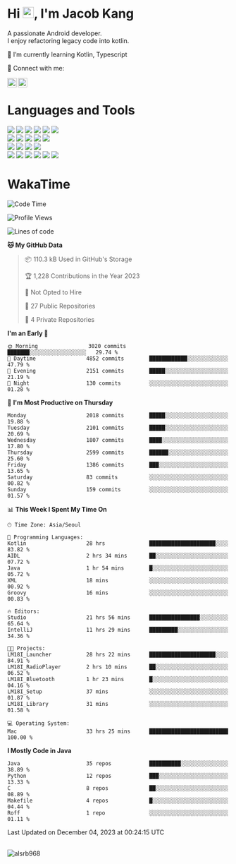 # Hi <img src="https://media.giphy.com/media/hvRJCLFzcasrR4ia7z/giphy.gif" width="25px">, I'm Jacob Kang
A passionate Android developer.
</br>
I enjoy refactoring legacy code into kotlin.

🌱 I’m currently learning Kotlin, Typescript

🤝 Connect with me:

<a href="https://www.linkedin.com/in/minkyu-kang-b7477b1b2/"><img align="left" src="https://raw.githubusercontent.com/yushi1007/yushi1007/main/images/linkedin.svg" alt="Minkyu Kang | LinkedIn" width="21px"/></a>
<a href="https://www.instagram.com/_jacob_kang/"><img align="left" src="https://raw.githubusercontent.com/yushi1007/yushi1007/main/images/instagram.svg" alt="Jacob Kang | Instagram" width="21px"/></a>

</br>

# Languages and Tools

<div align="left">
<img src="https://img.shields.io/badge/java-007396?logo=java&logoColor=white"/>
<img src="https://img.shields.io/badge/kotlin-7F52FF?logo=kotlin&logoColor=white"/>
<img src="https://img.shields.io/badge/python-3776AB?logo=python&logoColor=white"/>
<img src="https://img.shields.io/badge/bash shell-4EAA25?logo=gnubash&logoColor=white"/>
<img src="https://img.shields.io/badge/c-A8B9CC?logo=c&logoColor=white"/>
<img src="https://img.shields.io/badge/c++-00599C?logo=c%2b%2b&logoColor=white"/>
</div>
<div align="left">
<img src="https://img.shields.io/badge/git-F05032?logo=git&logoColor=white"/>
<img src="https://img.shields.io/badge/github-181717?logo=github&logoColor=white"/>
<img src="https://img.shields.io/badge/mysql-4479A1?logo=mysql&logoColor=white"/>
<img src="https://img.shields.io/badge/sqlite-003B57?logo=sqlite&logoColor=white"/>
<img src="https://img.shields.io/badge/amazon AWS-232F3E?logo=amazonaws&logoColor=white"/>
</div>
<div align="left">
<img src="https://img.shields.io/badge/android-3DDC84?logo=android&logoColor=white"/>
<img src="https://img.shields.io/badge/linux-FCC624?logo=linux&logoColor=white"/>
<img src="https://img.shields.io/badge/flask-000000?logo=flask&logoColor=white"/>
<img src="https://img.shields.io/badge/arduino-00979D?logo=arduino&logoColor=white"/>
</div>
<div align="left">
<img src="https://img.shields.io/badge/slack-4A154B?logo=slack&logoColor=white"/>
<img src="https://img.shields.io/badge/notion-000000?logo=notion&logoColor=white"/>
<img src="https://img.shields.io/badge/jira-0052CC?logo=jira&logoColor=white"/>
<img src="https://img.shields.io/badge/postman-FF6C37?logo=postman&logoColor=white"/>
<img src="https://img.shields.io/badge/intellij-000000?logo=intellijidea&logoColor=white"/>
<img src="https://img.shields.io/badge/pycharm-000000?logo=pycharm&logoColor=white"/>
</div>

# WakaTime

<!--START_SECTION:waka-->
![Code Time](http://img.shields.io/badge/Code%20Time-3%2C232%20hrs%2028%20mins-blue)

![Profile Views](http://img.shields.io/badge/Profile%20Views-0-blue)

![Lines of code](https://img.shields.io/badge/From%20Hello%20World%20I%27ve%20Written-6.7%20million%20lines%20of%20code-blue)

**🐱 My GitHub Data** 

> 📦 110.3 kB Used in GitHub's Storage 
 > 
> 🏆 1,228 Contributions in the Year 2023
 > 
> 🚫 Not Opted to Hire
 > 
> 📜 27 Public Repositories 
 > 
> 🔑 4 Private Repositories 
 > 
**I'm an Early 🐤** 

```text
🌞 Morning                3020 commits        ███████░░░░░░░░░░░░░░░░░░   29.74 % 
🌆 Daytime                4852 commits        ████████████░░░░░░░░░░░░░   47.79 % 
🌃 Evening                2151 commits        █████░░░░░░░░░░░░░░░░░░░░   21.19 % 
🌙 Night                  130 commits         ░░░░░░░░░░░░░░░░░░░░░░░░░   01.28 % 
```
📅 **I'm Most Productive on Thursday** 

```text
Monday                   2018 commits        █████░░░░░░░░░░░░░░░░░░░░   19.88 % 
Tuesday                  2101 commits        █████░░░░░░░░░░░░░░░░░░░░   20.69 % 
Wednesday                1807 commits        ████░░░░░░░░░░░░░░░░░░░░░   17.80 % 
Thursday                 2599 commits        ██████░░░░░░░░░░░░░░░░░░░   25.60 % 
Friday                   1386 commits        ███░░░░░░░░░░░░░░░░░░░░░░   13.65 % 
Saturday                 83 commits          ░░░░░░░░░░░░░░░░░░░░░░░░░   00.82 % 
Sunday                   159 commits         ░░░░░░░░░░░░░░░░░░░░░░░░░   01.57 % 
```


📊 **This Week I Spent My Time On** 

```text
🕑︎ Time Zone: Asia/Seoul

💬 Programming Languages: 
Kotlin                   28 hrs              █████████████████████░░░░   83.82 % 
AIDL                     2 hrs 34 mins       ██░░░░░░░░░░░░░░░░░░░░░░░   07.72 % 
Java                     1 hr 54 mins        █░░░░░░░░░░░░░░░░░░░░░░░░   05.72 % 
XML                      18 mins             ░░░░░░░░░░░░░░░░░░░░░░░░░   00.92 % 
Groovy                   16 mins             ░░░░░░░░░░░░░░░░░░░░░░░░░   00.83 % 

🔥 Editors: 
Studio                   21 hrs 56 mins      ████████████████░░░░░░░░░   65.64 % 
IntelliJ                 11 hrs 29 mins      █████████░░░░░░░░░░░░░░░░   34.36 % 

🐱‍💻 Projects: 
LM18I_Launcher           28 hrs 22 mins      █████████████████████░░░░   84.91 % 
LM18I_RadioPlayer        2 hrs 10 mins       ██░░░░░░░░░░░░░░░░░░░░░░░   06.52 % 
LM18I_Bluetooth          1 hr 23 mins        █░░░░░░░░░░░░░░░░░░░░░░░░   04.16 % 
LM18I_Setup              37 mins             ░░░░░░░░░░░░░░░░░░░░░░░░░   01.87 % 
LM18I_Library            31 mins             ░░░░░░░░░░░░░░░░░░░░░░░░░   01.58 % 

💻 Operating System: 
Mac                      33 hrs 25 mins      █████████████████████████   100.00 % 
```

**I Mostly Code in Java** 

```text
Java                     35 repos            ██████████░░░░░░░░░░░░░░░   38.89 % 
Python                   12 repos            ███░░░░░░░░░░░░░░░░░░░░░░   13.33 % 
C                        8 repos             ██░░░░░░░░░░░░░░░░░░░░░░░   08.89 % 
Makefile                 4 repos             █░░░░░░░░░░░░░░░░░░░░░░░░   04.44 % 
Roff                     1 repo              ░░░░░░░░░░░░░░░░░░░░░░░░░   01.11 % 
```




 Last Updated on December 04, 2023 at 00:24:15 UTC
<!--END_SECTION:waka-->

</br>

<div align="left">
<img align="left" src="https://github-readme-stats.vercel.app/api/top-langs?username=alsrb968&show_icons=true&locale=en&layout=compact&theme=dark" alt="alsrb968" />
</div>
